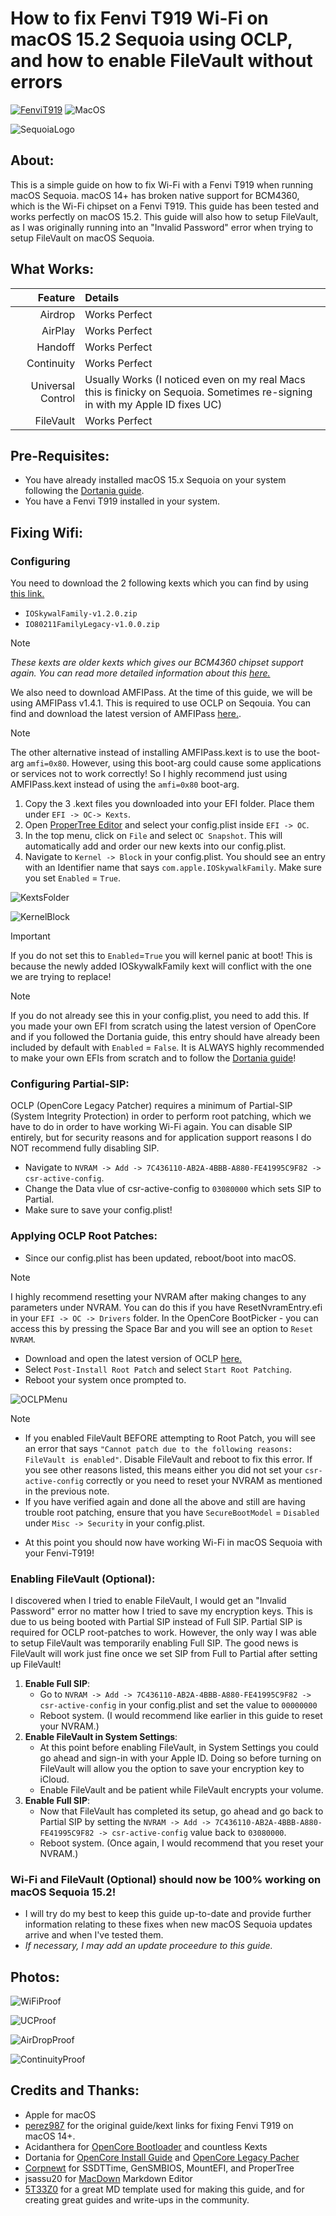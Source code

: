 # How to fix Fenvi T919 Wi-Fi on macOS 15.2 Sequoia using OCLP, and how to enable FileVault without errors
[![FenviT919](https://img.shields.io/badge/Fenvi-T919-green)](https://www.fenvi.com/product_detail_16.html)
![MacOS](https://img.shields.io/badge/macOS-15.2-purple.svg)


![SequoiaLogo](https://github.com/chrisdodgers/Fix_Fenvi-T919_FileVault_macOS_Sequoia_15.x/blob/main/Photos/FenviT919%2BFileVault-Sequoia.png)</br>

## About:
This is a simple guide on how to fix Wi-Fi with a Fenvi T919 when running macOS Sequoia. macOS 14+ has broken native support for BCM4360, which is the Wi-Fi chipset on a Fenvi T919. This guide has been tested and works perfectly on macOS 15.2. This guide will also how to setup FileVault, as I was originally running into an "Invalid Password" error when trying to setup FileVault on macOS Sequoia.

## What Works:

| Feature           | Details       |
| ------------------: | :-----------|
|Airdrop         	| Works Perfect |
| AirPlay           | Works Perfect |
| Handoff           | Works Perfect |
| Continuity        | Works Perfect |
| Universal Control |Usually Works (I noticed even on my real Macs this is finicky on Sequoia. Sometimes re-signing in with my Apple ID fixes UC)      
| FileVault         | Works Perfect |


## Pre-Requisites:
- You have already installed macOS 15.x Sequoia on your system following the [Dortania guide](https://dortania.github.io/OpenCore-Install-Guide/).
- You have a Fenvi T919 installed in your system.


## Fixing Wifi:
### Configuring
You need to download the 2 following kexts which you can find by using [this link.](https://github.com/dortania/OpenCore-Legacy-Patcher/tree/main/payloads/Kexts/Wifi)

- `IOSkywalFamily-v1.2.0.zip`
- `IO80211FamilyLegacy-v1.0.0.zip`

>[!NOTE]
>*These kexts are older kexts which gives our BCM4360 chipset support again. You can read more detailed information about this [here.](https://github.com/perez987/Broadcom-wifi-back-on-macOS-Sonoma-with-OCLP/blob/main/README.md)*
>

We also need to download AMFIPass. At the time of this guide, we will be using AMFIPass v1.4.1. This is required to use OCLP on Seqouia. You can find and download the latest version of AMFIPass [here.](https://github.com/dortania/OpenCore-Legacy-Patcher/tree/main/payloads/Kexts/Acidanthera). 

>[!NOTE]
>The other alternative instead of installing AMFIPass.kext is to use the boot-arg `amfi=0x80`. However, using this boot-arg could cause some applications or services not to work correctly! So I highly recommend just using AMFIPass.kext instead of using the `amfi=0x80` boot-arg.
>

1. Copy the 3 .kext files you downloaded into your EFI folder. Place them under `EFI -> OC-> Kexts`.
2. Open [ProperTree Editor](https://github.com/corpnewt/ProperTree) and select your config.plist inside `EFI -> OC`.
3. In the top menu, click on `File` and select `OC Snapshot`. This will automatically add and order our new kexts into our config.plist.
4. Navigate to `Kernel -> Block` in your config.plist. You should see an entry with an Identifier name that says `com.apple.IOSkywalkFamily`. Make sure you set `Enabled` = `True`.

![KextsFolder](https://github.com/chrisdodgers/Fix_Fenvi-T919_FileVault_macOS_Sequoia_15.x/blob/main/Photos/Kexts-Folder.png)</br>

![KernelBlock](https://github.com/chrisdodgers/Fix_Fenvi-T919_FileVault_macOS_Sequoia_15.x/blob/main/Photos/Kernel-Block-Config.png)</br>

>[!IMPORTANT]
>If you do not set this to `Enabled`=`True` you will kernel panic at boot! This is because the newly added IOSkywalkFamily kext will conflict with the one we are trying to replace!
>

>[!NOTE]
>If you do not already see this in your config.plist, you need to add this. If you made your own EFI from scratch using the latest version of OpenCore and if you followed the Dortania guide, this entry should have already been included by default with `Enabled` = `False`. It is ALWAYS highly recommended to make your own EFIs from scratch and to follow the [Dortania guide](https://dortania.github.io/OpenCore-Install-Guide/)!

### Configuring Partial-SIP:
OCLP (OpenCore Legacy Patcher) requires a minimum of Partial-SIP (System Integrity Protection) in order to perform root patching, which we have to do in order to have working Wi-Fi again. You can disable SIP entirely, but for security reasons and for application support reasons I do NOT recommend fully disabling SIP. 

- Navigate to `NVRAM -> Add -> 7C436110-AB2A-4BBB-A880-FE41995C9F82 -> csr-active-config`.
- Change the Data vlue of csr-active-config to `03080000` which sets SIP to Partial.
- Make sure to save your config.plist!

### Applying OCLP Root Patches:

- Since our config.plist has been updated, reboot/boot into macOS. 

>[!NOTE] 
>I highly recommend resetting your NVRAM after making changes to any parameters under NVRAM. You can do this if you have ResetNvramEntry.efi in your `EFI -> OC -> Drivers` folder. In the OpenCore BootPicker - you can access this by pressing the Space Bar and you will see an option to `Reset NVRAM`. 
>

- Download and open the latest version of OCLP [here.](https://github.com/dortania/Opencore-Legacy-Patcher/releases)
- Select `Post-Install Root Patch` and select `Start Root Patching`.
- Reboot your system once prompted to.

![OCLPMenu](https://github.com/chrisdodgers/Fix_Fenvi-T919_FileVault_macOS_Sequoia_15.x/blob/main/Photos/OCLP-Menu.png)</br>

>[!NOTE]
>
>- If you enabled FileVault BEFORE attempting to Root Patch, you will see an error that says `"Cannot patch due to the following reasons: FileVault is enabled"`. Disable FileVault and reboot to fix this error. If you see other reasons listed, this means either you did not set your `csr-active-config` correctly or you need to reset your NVRAM as mentioned in the previous note.
>- If you have verified again and done all the above and still are having trouble root patching, ensure that you have `SecureBootModel` = `Disabled` under `Misc -> Security` in your config.plist. 
>

- At this point you should now have working Wi-Fi in macOS Sequoia with your Fenvi-T919! 

### Enabling FileVault (Optional):
I discovered when I tried to enable FileVault, I would get an "Invalid Password" error no matter how I tried to save my encryption keys. This is due to us being booted with Partial SIP instead of Full SIP. Partial SIP is required for OCLP root-patches to work. However, the only way I was able to setup FileVault was temporarily enabling Full SIP. The good news is FileVault will work just fine once we set SIP from Full to Partial after setting up FileVault!

1. **Enable Full SIP**:
   - Go to `NVRAM -> Add -> 7C436110-AB2A-4BBB-A880-FE41995C9F82 -> csr-active-config` in your config.plist and set the value to `00000000`
   - Reboot system. (I would recommend like earlier in this guide to reset your NVRAM.)
2. **Enable FileVault in System Settings**:
   - At this point before enabling FileVault, in System Settings you could go ahead and sign-in with your Apple ID. Doing so before turning on FileVault will allow you the option to save your encryption key to iCloud.
   - Enable FileVault and be patient while FileVault encrypts your volume.
3. **Enable Full SIP**:
   - Now that FileVault has completed its setup, go ahead and go back to Partial SIP by setting the `NVRAM -> Add -> 7C436110-AB2A-4BBB-A880-FE41995C9F82 -> csr-active-config` value back to `03080000`.
   - Reboot system. (Once again, I would recommend that you reset your NVRAM.)

### Wi-Fi and FileVault (Optional) should now be 100% working on macOS Sequoia 15.2!
- I will try do my best to keep this guide up-to-date and provide further information relating to these fixes when new macOS Sequoia updates arrive and when I've tested them.
- *If necessary, I may add an update proceedure to this guide.* 

## Photos:

![WiFiProof](https://github.com/chrisdodgers/Fix_Fenvi-T919_FileVault_macOS_Sequoia_15.x/blob/main/Photos/Wi-Fi-Proof-Sequoia.png)</br>

![UCProof](https://github.com/chrisdodgers/Fix_Fenvi-T919_FileVault_macOS_Sequoia_15.x/blob/main/Photos/UniversalControl-Proof-Sequoia.png)</br>

![AirDropProof](https://github.com/chrisdodgers/Fix_Fenvi-T919_FileVault_macOS_Sequoia_15.x/blob/main/Photos/AirDrop-Proof-Sequoia.png)</br>

![ContinuityProof](https://github.com/chrisdodgers/Fix_Fenvi-T919_FileVault_macOS_Sequoia_15.x/blob/main/Photos/Continuity-Proof-Sequoia.png)</br>


## Credits and Thanks:
- Apple for macOS
- [perez987](https://github.com/perez987/Broadcom-wifi-back-on-macOS-Sonoma-with-OCLP/blob/main/README.md) for the original guide/kext links for fixing Fenvi T919 on macOS 14+.
- Acidanthera for [OpenCore Bootloader](https://github.com/acidanthera/OpenCorePkg) and countless Kexts
- Dortania for [OpenCore Install Guide](https://dortania.github.io/OpenCore-Install-Guide) and [OpenCore Legacy Pacher](https://dortania.github.io/OpenCore-Legacy-Patcher/)
- [Corpnewt](https://github.com/corpnewt) for SSDTTime, GenSMBIOS, MountEFI, and ProperTree
- jsassu20 for [MacDown](https://macdown.uranusjr.com/) Markdown Editor   
- [5T33Z0](https://github.com/5T33Z0) for a great MD template used for making this guide, and for creating great guides and write-ups in the community.